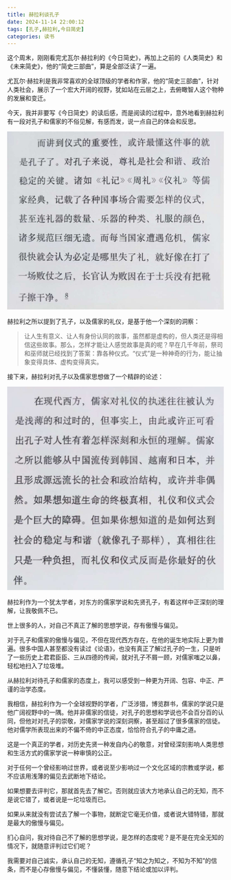 ```yaml
---
title: 赫拉利谈孔子
date: 2024-11-14 22:00:12
tags: [孔子,赫拉利,今日简史]
categories: 读书
---
```

这个周末，刚刚看完尤瓦尔·赫拉利的《今日简史》，再加上之前的《人类简史》和《未来简史》，他的“简史三部曲”，算是全部泛读了一遍。

尤瓦尔·赫拉利是我非常喜欢的全球顶级的学者和作家，他的“简史三部曲”，针对人类社会，展示了一个宏大开阔的视野，犹如站在云层之上，去俯瞰智人这个物种的发展和变迁。

今天，我并非要写《今日简史》的读后感，而是阅读的过程中，意外地看到赫拉利有一段对孔子和儒家的不俗见解，有感而发，说一点自己的体会和反思。

![](赫拉利谈孔子/01.png)

赫拉利之所以提到了孔子，以及儒家的礼仪，是基于他一个深刻的洞察：

> 让人生有意义、让人有身份认同的故事，虽然都是虚构的，但人类还是得相信这些故事。那么，怎样才能让人感觉故事是真的呢？早在几千年前，祭司和巫师就已经找到了答案：靠各种仪式。“仪式”是一种神奇的行为，能让抽象变得具体、虚构变得真实。

接下来，赫拉利对孔子以及儒家思想做了一个精辟的论述：

![](赫拉利谈孔子/02.png)

赫拉利作为一个犹太学者，对东方的儒家学说和先贤孔子，有着这样中正深刻的理解，让我敬佩不已。

世上很多的人，对自己不真正了解的思想学说，存有傲慢与偏见。

对于孔子和儒家的傲慢与偏见，不但在现代西方存在，在他的诞生地实际上更为普遍。很多中国人甚至都没有读过《论语》，也没有真正了解过孔子的一生，只是听了一些历史上君君臣臣、三从四德的传闻，就对孔子不屑一顾，对儒家嗤之以鼻，轻松地扫入了垃圾堆。

从赫拉利对待孔子和儒家的态度上，我可以感受到一种更为开阔、包容、中正、严谨的治学态度。

我相信，赫拉利作为一个全球视野的学者，广泛涉猎，博览群书，儒家的学说只是他广阔视野中的一隅。他并非儒家的信徒，对孔子的思想和学说也不会百分百的认同，但他对对孔子的崇敬，对儒家学说的深刻洞察，甚至超过了很多儒家的信徒。他对儒学所表现出来的不偏不倚的中正态度，恰恰符合孔子的中庸之道。

这是一个真正的学者，对历史先贤一种发自内心的敬意，对曾经深刻影响人类思想和生活方式的儒家学说一种审慎的公正。

对于任何一个曾经影响过世界，或者说至少影响过一个文化区域的宗教或学说，都不应该用浅薄的偏见去武断地下结论。

如果想要去评判它，那就首先去了解它。否则就应该大方地承认自己的无知，而不是说它错了，或者说是一坨垃圾而已。

如果从来就没有尝试去了解一个事物，就断定它毫无价值，或者说大错特错，那就是最大的傲慢与偏见。

扪心自问，我对待自己不了解的思想学说，是怎样的态度呢？是不是在完全无知的情况下，就随意评判过它们呢？

我需要对自己诚实，承认自己的无知，遵循孔子“知之为知之，不知为不知”的信条，而不是心存傲慢与偏见，不懂装懂，随意下结论或加以评判。
